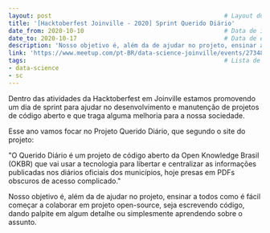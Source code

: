 ```yaml
---
layout: post                                                # Layout do post, deixar por padrão post.
title: '[Hacktoberfest Joinville - 2020] Sprint Querido Diário'                     # Título da conferência.
date_from: 2020-10-10                                       # Data de início da conferência no formato yyyy-mm-dd sem aspas.
date_to: 2020-10-17                                         # Data de encerramento da conferência no formato yyyy-mm-dd sem aspas.
description: 'Nosso objetivo é, além da de ajudar no projeto, ensinar a todos como é fácil começar a colaborar em projeto open-source, seja escrevendo código, dando palpite em algum detalhe ou simplesmente aprendendo sobre o assunto.'    # Descrição da conferência.
link: 'https://www.meetup.com/pt-BR/data-science-joinville/events/273488160/'                      # Link oficial da conferência.
tags:                                                       # Lista de tags associadas a sua conferência. Ex: Linguagem (js) e estado (sp). Caso seja mais de uma linguagem use apenas geral.
- data-science
- sc
---
```


Dentro das atividades da Hacktoberfest em Joinville estamos promovendo um dia de sprint para ajudar no desenvolvimento e manutenção de projetos de código aberto e que traga alguma melhoria para a nossa sociedade.

Esse ano vamos focar no Projeto Querido Diário, que segundo o site do projeto:

"O Querido Diário é um projeto de código aberto da Open Knowledge Brasil (OKBR) que vai usar a tecnologia para libertar e centralizar as informações publicadas nos diários oficiais dos municípios, hoje presas em PDFs obscuros de acesso complicado."

Nosso objetivo é, além da de ajudar no projeto, ensinar a todos como é fácil começar a colaborar em projeto open-source, seja escrevendo código, dando palpite em algum detalhe ou simplesmente aprendendo sobre o assunto.
